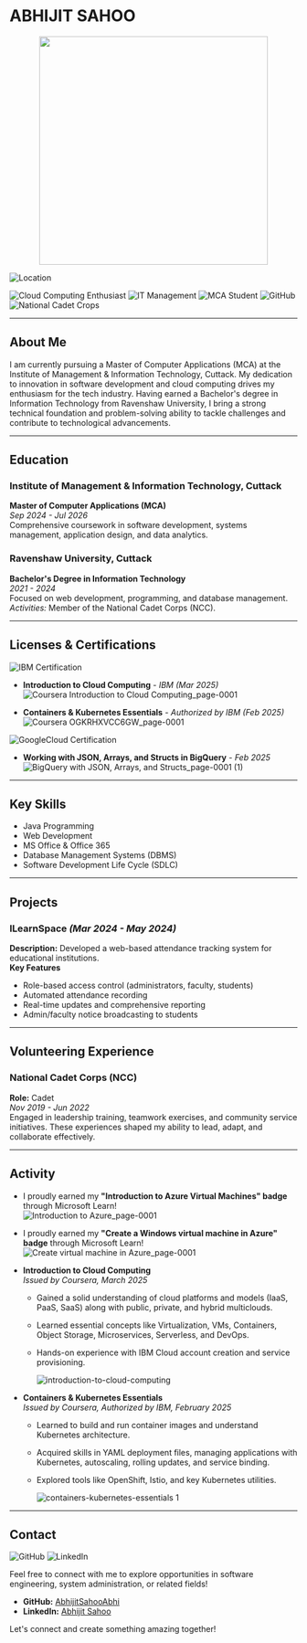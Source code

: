 # ABHIJIT SAHOO

<center><img src="https://media.licdn.com/dms/image/v2/D4E03AQHV-Pu8X5I6Gg/profile-displayphoto-shrink_800_800/profile-displayphoto-shrink_800_800/0/1731166070429?e=1747267200&v=beta&t=sXSV9PdZ6NAIyL2-bZuZUzb-d0Kcute3cMW6vegxbyI" height="400" width="400"></center>

![Location](https://img.shields.io/badge/Location-Jagatsinghpur,_Odisha-Yellow)

![Cloud Computing Enthusiast](https://img.shields.io/badge/Cloud_Computing-Enthusiast-blue)  ![IT Management](https://img.shields.io/badge/IT-Management-success)  ![MCA Student](https://img.shields.io/badge/MCA-Student-orange)  ![GitHub](https://img.shields.io/badge/GitHub-AbhijitSahooAbhi-black) ![National Cadet Crops](https://img.shields.io/badge/NCC-National_Cadet_Crops-black)

---

## **About Me**
I am currently pursuing a Master of Computer Applications (MCA) at the Institute of Management & Information Technology, Cuttack. My dedication to innovation in software development and cloud computing drives my enthusiasm for the tech industry. Having earned a Bachelor's degree in Information Technology from Ravenshaw University, I bring a strong technical foundation and problem-solving ability to tackle challenges and contribute to technological advancements.

---

## **Education**
### **Institute of Management & Information Technology, Cuttack**  
**Master of Computer Applications (MCA)**  
*Sep 2024 - Jul 2026*  
Comprehensive coursework in software development, systems management, application design, and data analytics.

### **Ravenshaw University, Cuttack**  
**Bachelor's Degree in Information Technology**  
*2021 - 2024*  
Focused on web development, programming, and database management.  
*Activities:* Member of the National Cadet Corps (NCC).  

---

## **Licenses & Certifications**
![IBM Certification](https://img.shields.io/badge/Certified-IBM-blue)
- **Introduction to Cloud Computing** - *IBM (Mar 2025)*  
  ![Coursera  Introduction to Cloud Computing_page-0001](https://github.com/user-attachments/assets/b0fa2485-ade7-45ed-92c3-4b94d5e872be)


- **Containers & Kubernetes Essentials** - *Authorized by IBM (Feb 2025)*  
  ![Coursera OGKRHXVCC6GW_page-0001](https://github.com/user-attachments/assets/169bbf6f-c205-460e-b850-c2ac4d339ad1)


![GoogleCloud Certification](https://img.shields.io/badge/Certified-Google_Cloud-blue)
- **Working with JSON, Arrays, and Structs in BigQuery** - *Feb 2025*
  ![BigQuery with JSON, Arrays, and Structs_page-0001 (1)](https://github.com/user-attachments/assets/62308b0f-0c92-4a19-9643-b93408e3aec4)

---

## **Key Skills**
- Java Programming  
- Web Development
- MS Office & Office 365  
- Database Management Systems (DBMS)  
- Software Development Life Cycle (SDLC)


---

## **Projects**
### **ILearnSpace** *(Mar 2024 - May 2024)*  
**Description:** Developed a web-based attendance tracking system for educational institutions.  
**Key Features**  
- Role-based access control (administrators, faculty, students)  
- Automated attendance recording  
- Real-time updates and comprehensive reporting  
- Admin/faculty notice broadcasting to students  

---

## **Volunteering Experience**
### **National Cadet Corps (NCC)**  
**Role:** Cadet  
*Nov 2019 - Jun 2022*  
Engaged in leadership training, teamwork exercises, and community service initiatives. These experiences shaped my ability to lead, adapt, and collaborate effectively.

---

## **Activity**
- I proudly earned my **"Introduction to Azure Virtual Machines" badge** through Microsoft Learn!  
  ![Introduction to Azure_page-0001](https://github.com/user-attachments/assets/52333e83-c6e8-4e9f-994d-3d6e74936bb3)

- I proudly earned my **"Create a Windows virtual machine in Azure" badge** through Microsoft Learn!
  ![Create virtual machine in Azure_page-0001](https://github.com/user-attachments/assets/6e7f51b9-c6fd-4e94-b81c-47146252768a)

- **Introduction to Cloud Computing**  
  *Issued by Coursera, March 2025*  
  - Gained a solid understanding of cloud platforms and models (IaaS, PaaS, SaaS) along with public, private, and hybrid multiclouds.
  - Learned essential concepts like Virtualization, VMs, Containers, Object Storage, Microservices, Serverless, and DevOps.
  - Hands-on experience with IBM Cloud account creation and service provisioning.
    
    ![introduction-to-cloud-computing](https://github.com/user-attachments/assets/75d6cb23-7240-4730-9b4a-e30467c7ae2b)


- **Containers & Kubernetes Essentials**  
  *Issued by Coursera, Authorized by IBM, February 2025*  
  - Learned to build and run container images and understand Kubernetes architecture.
  - Acquired skills in YAML deployment files, managing applications with Kubernetes, autoscaling, rolling updates, and service binding.
  - Explored tools like OpenShift, Istio, and key Kubernetes utilities.
 
    ![containers-kubernetes-essentials 1](https://github.com/user-attachments/assets/62402f86-dcb5-4330-8f25-2bb32c4c2667)

 
---

## **Contact**
![GitHub](https://img.shields.io/badge/GitHub-AbhijitSahooAbhi-black)  ![LinkedIn](https://img.shields.io/badge/LinkedIn-Abhijit%20Sahoo-blue) 

Feel free to connect with me to explore opportunities in software engineering, system administration, or related fields!  

- **GitHub:** [AbhijitSahooAbhi](https://github.com/Abhijitsahooabhi)  
- **LinkedIn:** [Abhijit Sahoo](https://www.linkedin.com/in/abhijit-sahoo-abhi70303/)  
  
Let's connect and create something amazing together!
